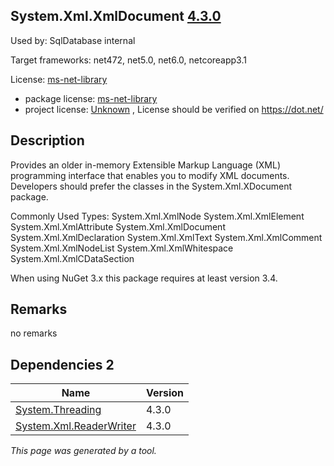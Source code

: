 System.Xml.XmlDocument [4.3.0](https://www.nuget.org/packages/System.Xml.XmlDocument/4.3.0)
--------------------

Used by: SqlDatabase internal

Target frameworks: net472, net5.0, net6.0, netcoreapp3.1

License: [ms-net-library](../../../../licenses/ms-net-library) 

- package license: [ms-net-library](http://go.microsoft.com/fwlink/?LinkId=329770) 
- project license: [Unknown](https://dot.net/) , License should be verified on https://dot.net/

Description
-----------
Provides an older in-memory Extensible Markup Language (XML) programming interface that enables you to modify XML documents. Developers should prefer the classes in the System.Xml.XDocument package.

Commonly Used Types:
System.Xml.XmlNode
System.Xml.XmlElement
System.Xml.XmlAttribute
System.Xml.XmlDocument
System.Xml.XmlDeclaration
System.Xml.XmlText
System.Xml.XmlComment
System.Xml.XmlNodeList
System.Xml.XmlWhitespace
System.Xml.XmlCDataSection
 
When using NuGet 3.x this package requires at least version 3.4.

Remarks
-----------
no remarks


Dependencies 2
-----------

|Name|Version|
|----------|:----|
|[System.Threading](../../../../packages/nuget.org/system.threading/4.3.0)|4.3.0|
|[System.Xml.ReaderWriter](../../../../packages/nuget.org/system.xml.readerwriter/4.3.0)|4.3.0|

*This page was generated by a tool.*